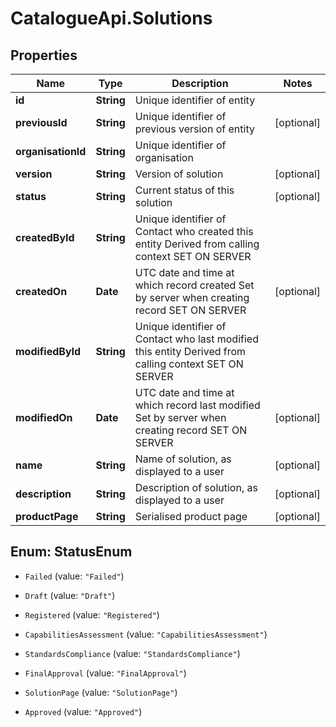 # CatalogueApi.Solutions

## Properties
Name | Type | Description | Notes
------------ | ------------- | ------------- | -------------
**id** | **String** | Unique identifier of entity | 
**previousId** | **String** | Unique identifier of previous version of entity | [optional] 
**organisationId** | **String** | Unique identifier of organisation | 
**version** | **String** | Version of solution | [optional] 
**status** | **String** | Current status of this solution | [optional] 
**createdById** | **String** | Unique identifier of Contact who created this entity  Derived from calling context  SET ON SERVER | 
**createdOn** | **Date** | UTC date and time at which record created  Set by server when creating record  SET ON SERVER | [optional] 
**modifiedById** | **String** | Unique identifier of Contact who last modified this entity  Derived from calling context  SET ON SERVER | 
**modifiedOn** | **Date** | UTC date and time at which record last modified  Set by server when creating record  SET ON SERVER | [optional] 
**name** | **String** | Name of solution, as displayed to a user | [optional] 
**description** | **String** | Description of solution, as displayed to a user | [optional] 
**productPage** | **String** | Serialised product page | [optional] 


<a name="StatusEnum"></a>
## Enum: StatusEnum


* `Failed` (value: `"Failed"`)

* `Draft` (value: `"Draft"`)

* `Registered` (value: `"Registered"`)

* `CapabilitiesAssessment` (value: `"CapabilitiesAssessment"`)

* `StandardsCompliance` (value: `"StandardsCompliance"`)

* `FinalApproval` (value: `"FinalApproval"`)

* `SolutionPage` (value: `"SolutionPage"`)

* `Approved` (value: `"Approved"`)





